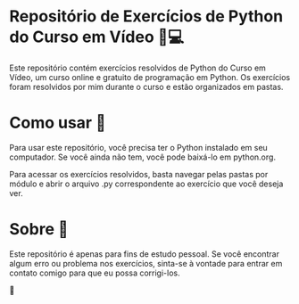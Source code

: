 ﻿# Repositório de Exercícios de Python do Curso em Vídeo 🐍💻
Este repositório contém exercícios resolvidos de Python do Curso em Vídeo, um curso online e gratuito de programação em Python. Os exercícios foram resolvidos por mim durante o curso e estão organizados em pastas.

<h1>Como usar 🤔</h1>
Para usar este repositório, você precisa ter o Python instalado em seu computador. Se você ainda não tem, você pode baixá-lo em python.org.

Para acessar os exercícios resolvidos, basta navegar pelas pastas por módulo e abrir o arquivo .py correspondente ao exercício que você deseja ver.

<h1>Sobre 👥</h1>
Este repositório é apenas para fins de estudo pessoal. Se você encontrar algum erro ou problema nos exercícios, sinta-se à vontade para entrar em contato comigo para que eu possa corrigi-los.

🤝
